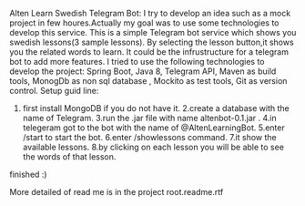 Alten Learn Swedish Telegram Bot:
I try to develop an idea such as a mock project in few houres.Actually my goal was to 
use some technologies to develop this service.
This is a simple Telegram bot service which shows you swedish lessons(3 sample lessons).
By selecting the lesson button,it shows you the related words to learn.
It could be the infrustructure for a telegram bot to add more features.
I tried to use the following technologies to develop the project:
Spring Boot,
Java 8,
Telegram API,
Maven as build tools,
MonogDb as non sql database ,
Mockito as test tools,
Git as version control.
Setup guid line:
1. first install MongoDB if you do not have it.
2.create a database with the name of Telegram.
3.run the .jar file with name altenbot-0.1.jar .
4.in telegeram got to the bot with the name of  @AltenLearningBot.
5.enter /start to start the bot.
6.enter /showlessons command.
7.it show the available lessons.
8.by clicking on each lesson you will be able to see the words of that lesson.


finished :)

More detailed of read me is in the project root.readme.rtf











